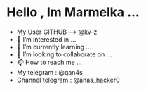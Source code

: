 # Hello , Im Marmelka ...

- My User GITHUB --> @kv-z
- 👀 I’m interested in ...
- 🌱 I’m currently learning ...
- 💞️ I’m looking to collaborate on ...
- 📫 How to reach me ...
- My telegram : @qan4s[](https://t.me/qan4s)
- Channel telegram : @anas_hacker0
